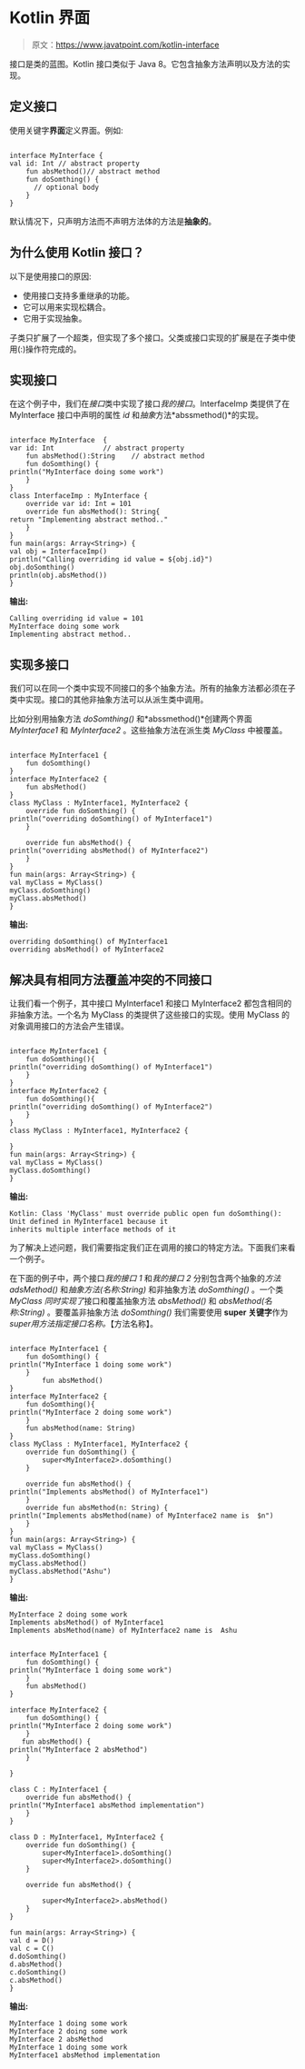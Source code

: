 # Kotlin 界面

> 原文：<https://www.javatpoint.com/kotlin-interface>

接口是类的蓝图。Kotlin 接口类似于 Java 8。它包含抽象方法声明以及方法的实现。

## 定义接口

使用关键字**界面**定义界面。例如:

```

interface MyInterface {
val id: Int // abstract property
    fun absMethod()// abstract method
    fun doSomthing() {
      // optional body
    }
}

```

默认情况下，只声明方法而不声明方法体的方法是**抽象的**。

## 为什么使用 Kotlin 接口？

以下是使用接口的原因:

*   使用接口支持多重继承的功能。
*   它可以用来实现松耦合。
*   它用于实现抽象。

子类只扩展了一个超类，但实现了多个接口。父类或接口实现的扩展是在子类中使用(:)操作符完成的。

## 实现接口

在这个例子中，我们在*接口*类中实现了接口*我的接口*。InterfaceImp 类提供了在 MyInterface 接口中声明的属性 *id* 和*抽象*方法*abssmethod()*的实现。

```

interface MyInterface  {
var id: Int            // abstract property
    fun absMethod():String    // abstract method
    fun doSomthing() {
println("MyInterface doing some work")
    }
}
class InterfaceImp : MyInterface {
    override var id: Int = 101
    override fun absMethod(): String{
return "Implementing abstract method.."
    }
}
fun main(args: Array<String>) {
val obj = InterfaceImp()
println("Calling overriding id value = ${obj.id}")
obj.doSomthing()
println(obj.absMethod())
}

```

**输出:**

```
Calling overriding id value = 101
MyInterface doing some work
Implementing abstract method..

```

## 实现多接口

我们可以在同一个类中实现不同接口的多个抽象方法。所有的抽象方法都必须在子类中实现。接口的其他非抽象方法可以从派生类中调用。

比如分别用抽象方法 *doSomthing()* 和*abssmethod()*创建两个界面 *MyInterface1* 和 *MyInterface2* 。这些抽象方法在派生类 *MyClass* 中被覆盖。

```

interface MyInterface1 {
    fun doSomthing()
}
interface MyInterface2 {
    fun absMethod()
}
class MyClass : MyInterface1, MyInterface2 {
    override fun doSomthing() {
println("overriding doSomthing() of MyInterface1")
    }

    override fun absMethod() {
println("overriding absMethod() of MyInterface2")
    }
}
fun main(args: Array<String>) {
val myClass = MyClass()
myClass.doSomthing()
myClass.absMethod()
}

```

**输出:**

```
overriding doSomthing() of MyInterface1
overriding absMethod() of MyInterface2

```

## 解决具有相同方法覆盖冲突的不同接口

让我们看一个例子，其中接口 MyInterface1 和接口 MyInterface2 都包含相同的非抽象方法。一个名为 MyClass 的类提供了这些接口的实现。使用 MyClass 的对象调用接口的方法会产生错误。

```

interface MyInterface1 {
    fun doSomthing(){
println("overriding doSomthing() of MyInterface1")
    }
}
interface MyInterface2 {
    fun doSomthing(){
println("overriding doSomthing() of MyInterface2")
    }
}
class MyClass : MyInterface1, MyInterface2 {

}
fun main(args: Array<String>) {
val myClass = MyClass()
myClass.doSomthing()
}

```

**输出:**

```
Kotlin: Class 'MyClass' must override public open fun doSomthing(): Unit defined in MyInterface1 because it 
inherits multiple interface methods of it

```

为了解决上述问题，我们需要指定我们正在调用的接口的特定方法。下面我们来看一个例子。

在下面的例子中，两个接口*我的接口 1* 和*我的接口 2* 分别包含两个抽象的*方法 adsMethod()* 和*抽象方法(名称:String)* 和非抽象方法 *doSomthing()* 。一个类 *MyClass 同时实现了*接口和覆盖抽象方法 *absMethod()* 和 *absMethod(名称:String)* 。要覆盖非抽象方法 *doSomthing()* 我们需要使用 **super 关键字**作为*super<interface _ name>用方法指定接口名称。*【方法名称】。

```

interface MyInterface1 {
    fun doSomthing() {
println("MyInterface 1 doing some work")
    }
        fun absMethod()
}
interface MyInterface2 {
    fun doSomthing(){
println("MyInterface 2 doing some work")
    }
    fun absMethod(name: String)
}
class MyClass : MyInterface1, MyInterface2 {
    override fun doSomthing() {
        super<MyInterface2>.doSomthing()
    }

    override fun absMethod() {
println("Implements absMethod() of MyInterface1")
    }
    override fun absMethod(n: String) {
println("Implements absMethod(name) of MyInterface2 name is  $n")
    }
}
fun main(args: Array<String>) {
val myClass = MyClass()
myClass.doSomthing()
myClass.absMethod()
myClass.absMethod("Ashu")
}

```

**输出:**

```
MyInterface 2 doing some work
Implements absMethod() of MyInterface1
Implements absMethod(name) of MyInterface2 name is  Ashu

```

```

interface MyInterface1 {
    fun doSomthing() {
println("MyInterface 1 doing some work")
    }
    fun absMethod()
}

interface MyInterface2 {
    fun doSomthing() {
println("MyInterface 2 doing some work")
    }
   fun absMethod() {
println("MyInterface 2 absMethod")
    }

}

class C : MyInterface1 {
    override fun absMethod() {
println("MyInterface1 absMethod implementation")
    }
}

class D : MyInterface1, MyInterface2 {
    override fun doSomthing() {
        super<MyInterface1>.doSomthing()
        super<MyInterface2>.doSomthing()
    }

    override fun absMethod() {

        super<MyInterface2>.absMethod()
    }
}

fun main(args: Array<String>) {
val d = D()
val c = C()
d.doSomthing()
d.absMethod()
c.doSomthing()
c.absMethod()
}

```

**输出:**

```
MyInterface 1 doing some work
MyInterface 2 doing some work
MyInterface 2 absMethod
MyInterface 1 doing some work
MyInterface1 absMethod implementation

```